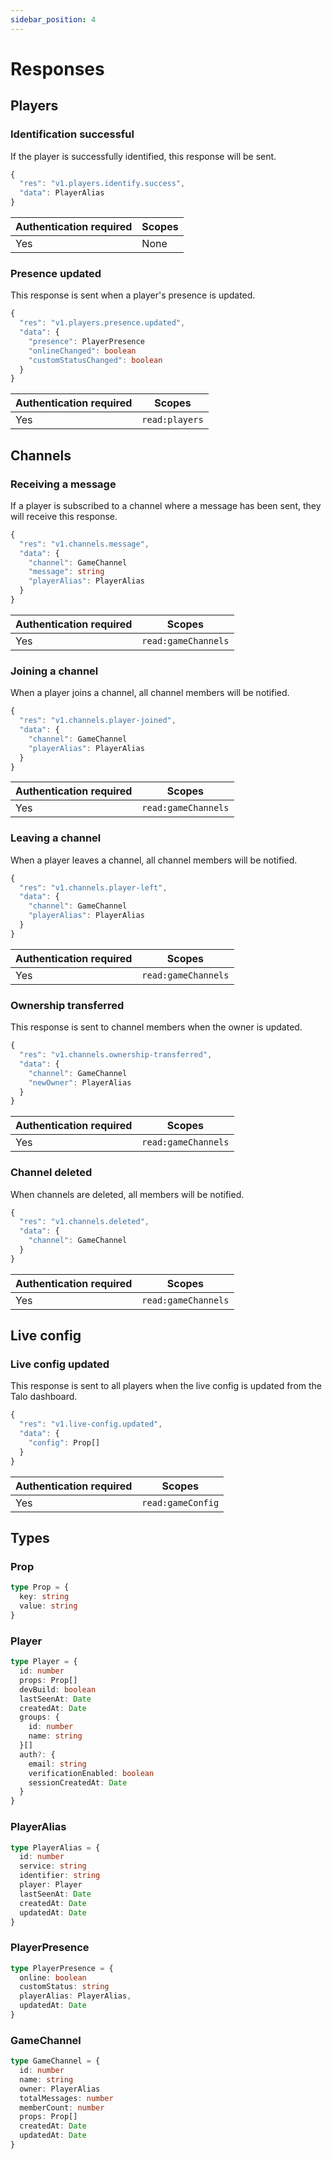 ```yaml
---
sidebar_position: 4
---
```


# Responses

## Players

### Identification successful

If the player is successfully identified, this response will be sent.

```typescript
{
  "res": "v1.players.identify.success",
  "data": PlayerAlias
}
```

| Authentication required  | Scopes                  |
| ------------------------ | ----------------------- |
| Yes                      | None                    |

### Presence updated

This response is sent when a player's presence is updated.

```typescript
{
  "res": "v1.players.presence.updated",
  "data": {
    "presence": PlayerPresence
    "onlineChanged": boolean
    "customStatusChanged": boolean
  }
}
```

| Authentication required  | Scopes                  |
| ------------------------ | ----------------------- |
| Yes                      | `read:players`          |

## Channels

### Receiving a message

If a player is subscribed to a channel where a message has been sent, they will receive this response.

```typescript
{
  "res": "v1.channels.message",
  "data": {
    "channel": GameChannel
    "message": string
    "playerAlias": PlayerAlias
  }
}
```

| Authentication required | Scopes                  		    |
| ----------------------- | ------------------------------- |
| Yes                     | `read:gameChannels`            	|

### Joining a channel

When a player joins a channel, all channel members will be notified.

```typescript
{
  "res": "v1.channels.player-joined",
  "data": {
    "channel": GameChannel
    "playerAlias": PlayerAlias
  }
}
```

| Authentication required | Scopes                  		    |
| ----------------------- | ------------------------------- |
| Yes                     | `read:gameChannels`            	|

### Leaving a channel

When a player leaves a channel, all channel members will be notified.

```typescript
{
  "res": "v1.channels.player-left",
  "data": {
    "channel": GameChannel
    "playerAlias": PlayerAlias
  }
}
```

| Authentication required | Scopes                  		    |
| ----------------------- | ------------------------------- |
| Yes                     | `read:gameChannels`            	|


### Ownership transferred

This response is sent to channel members when the owner is updated.

```typescript
{
  "res": "v1.channels.ownership-transferred",
  "data": {
    "channel": GameChannel
    "newOwner": PlayerAlias
  }
}
```

| Authentication required | Scopes                  		    |
| ----------------------- | ------------------------------- |
| Yes                     | `read:gameChannels`            	|

### Channel deleted

When channels are deleted, all members will be notified.

```typescript
{
  "res": "v1.channels.deleted",
  "data": {
    "channel": GameChannel
  }
}
```

| Authentication required | Scopes                  		    |
| ----------------------- | ------------------------------- |
| Yes                     | `read:gameChannels`            	|

## Live config

### Live config updated

This response is sent to all players when the live config is updated from the Talo dashboard.

```typescript
{
  "res": "v1.live-config.updated",
  "data": {
    "config": Prop[]
  }
}
```

| Authentication required | Scopes                  	    |
| ----------------------- | ----------------------------- |
| Yes                     | `read:gameConfig`            	|

## Types

### Prop

```ts
type Prop = {
  key: string
  value: string
}
```

### Player

```ts
type Player = {
  id: number
  props: Prop[]
  devBuild: boolean
  lastSeenAt: Date
  createdAt: Date
  groups: {
    id: number
    name: string
  }[]
  auth?: {
    email: string
    verificationEnabled: boolean
    sessionCreatedAt: Date
  }
}
```

### PlayerAlias

```ts
type PlayerAlias = {
  id: number
  service: string
  identifier: string
  player: Player
  lastSeenAt: Date
  createdAt: Date
  updatedAt: Date
}
```

### PlayerPresence

```ts
type PlayerPresence = {
  online: boolean
  customStatus: string
  playerAlias: PlayerAlias,
  updatedAt: Date
}
```

### GameChannel

```ts
type GameChannel = {
  id: number
  name: string
  owner: PlayerAlias
  totalMessages: number
  memberCount: number
  props: Prop[]
  createdAt: Date
  updatedAt: Date
}
```
